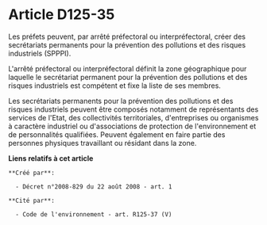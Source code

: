 # Article D125-35

Les préfets peuvent, par arrêté préfectoral ou interpréfectoral, créer des secrétariats permanents pour la prévention des
pollutions et des risques industriels (SPPPI). 

L'arrêté préfectoral ou interpréfectoral définit la zone géographique pour laquelle le secrétariat permanent pour la
prévention des pollutions et des risques industriels est compétent et fixe la liste de ses membres. 

Les secrétariats permanents pour la prévention des pollutions et des risques industriels peuvent être composés notamment de
représentants des services de l'Etat, des collectivités territoriales, d'entreprises ou organismes à caractère industriel ou
d'associations de protection de l'environnement et de personnalités qualifiées. Peuvent également en faire partie des
personnes physiques travaillant ou résidant dans la zone.

**Liens relatifs à cet article**

	**Créé par**:

	  - Décret n°2008-829 du 22 août 2008 - art. 1

	**Cité par**:

	  - Code de l'environnement - art. R125-37 (V)

